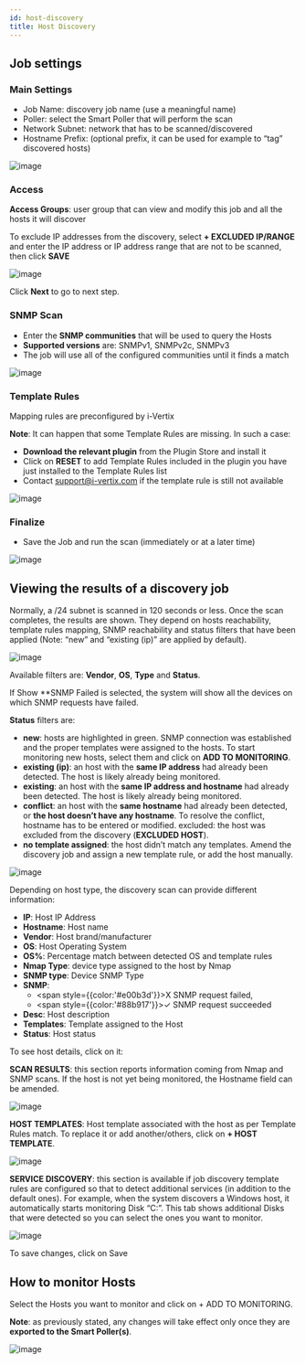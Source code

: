 ```yaml
---
id: host-discovery
title: Host Discovery
---
```


## Job settings

### Main Settings

* Job Name: discovery job name (use a meaningful name)
* Poller: select the Smart Poller that will perform the scan
* Network Subnet: network that has to be scanned/discovered
* Hostname Prefix: (optional prefix, it can be used for example to “tag” discovered hosts)

![image](../../assets/discovery/host_discovery_settings.png)

### Access

**Access Groups**: user group that can view and modify this job and all the hosts it will discover 

To exclude IP addresses from the discovery, select **+ EXCLUDED IP/RANGE** and enter the IP address or IP address range that are not to be scanned, then click **SAVE**

![image](../../assets/discovery/excludeip.png)

Click **Next** to go to next step.

### SNMP Scan

* Enter the **SNMP communities** that will be used to query the Hosts
* **Supported versions** are: SNMPv1, SNMPv2c, SNMPv3
* The job will use all of the configured communities until it finds a match

![image](../../assets/discovery/snmp_scan.png)

### Template Rules

Mapping rules are preconfigured by i-Vertix

**Note**: It can happen that some Template Rules are missing. In such a case:

* **Download the relevant plugin** from the Plugin Store and install it
* Click on **RESET** to add Template Rules included in the plugin you have just installed to the Template Rules list
* Contact <u>support@i-vertix.com</u> if the template rule is still not available

![image](../../assets/discovery/template_rules.png)

### Finalize
* Save the Job and run the scan (immediately or at a later time)

![image](../../assets/discovery/finalize_host_discovery.png)

## Viewing the results of a discovery job

Normally, a /24 subnet is scanned in 120 seconds or less. Once the scan completes, the results are shown. They depend on hosts reachability, template rules mapping, SNMP reachability and status filters that have been applied (Note: “new” and “existing (ip)” are applied by default).

![image](../../assets/discovery/filter_host_discovery.png)

Available filters are: **Vendor**, **OS**, **Type** and **Status**.

If Show **SNMP Failed is selected, the system will show all the devices on which SNMP requests have failed.

**Status** filters are:

* **new**: hosts are highlighted in green. SNMP connection was established and the proper templates were assigned to the hosts. To start monitoring new hosts, select them and click on **ADD TO MONITORING**.
* **existing (ip)**: an host with the **same IP address** had already been detected. The host is likely already being monitored.
* **existing**: an host with the **same IP address and hostname** had already been detected. The host is likely already being monitored.
* **conflict**: an host with the **same hostname** had already been detected, or **the host doesn’t have any hostname**. To resolve the conflict, hostname has to be entered or modified.
excluded: the host was excluded from the discovery (**EXCLUDED HOST**).
* **no template assigned**: the host didn’t match any templates. Amend the discovery job and assign a new template rule, or add the host manually.

![image](../../assets/discovery/example_host_discovery.png)

Depending on host type, the discovery scan can provide different information:

* **IP**: Host IP Address
* **Hostname**: Host name
* **Vendor**: Host brand/manufacturer
* **OS**: Host Operating System
* **OS%**: Percentage match between detected OS and template rules
* **Nmap Type**: device type assigned to the host by Nmap
* **SNMP type**: Device SNMP Type
* **SNMP**: 
     * <span style={{color:'#e00b3d'}}>X</span> SNMP request failed, 
     * <span style={{color:'#88b917'}}>✓</span> SNMP request succeeded
* **Desc**: Host description
* **Templates**: Template assigned to the Host
* **Status**: Host status

To see host details, click on it:

**SCAN RESULTS**: this section reports information coming from Nmap and SNMP scans. If the host is not yet being monitored, the Hostname field can be amended.

![image](../../assets/discovery/scan_result_host_discovery.png)

**HOST TEMPLATES**: Host template associated with the host as per Template Rules match. To replace it or add another/others, click on **+ HOST TEMPLATE**.

![image](../../assets/discovery/host_templates_host_discovery.png)

**SERVICE DISCOVERY**: this section is available if job discovery template rules are configured so that to detect additional services (in addition to the default ones). For example, when the system discovers a Windows host, it automatically starts monitoring Disk “C:”. This tab shows additional Disks that were detected so you can select the ones you want to monitor.

![image](../../assets/discovery/service_discovery_host_discovery.png)

To save changes, click on Save

## How to monitor Hosts

Select the Hosts you want to monitor and click on + ADD TO MONITORING.

**Note**: as previously stated, any changes will take effect only once they are **exported to the Smart Poller(s)**. 

![image](../../assets/discovery/add_monitoring_host_discovery.png)